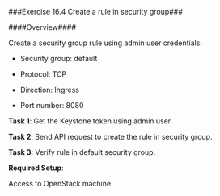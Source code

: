 ###Exercise 16.4 Create a rule in security group###

####Overview####

Create a security group rule using admin user credentials:

* Security group: default

* Protocol: TCP

* Direction: Ingress

* Port number: 8080


**Task 1**: Get the Keystone token using admin user.

**Task 2**: Send API request to create the rule in security group.

**Task 3**: Verify rule in default security group.


**Required Setup**:

Access to OpenStack machine
